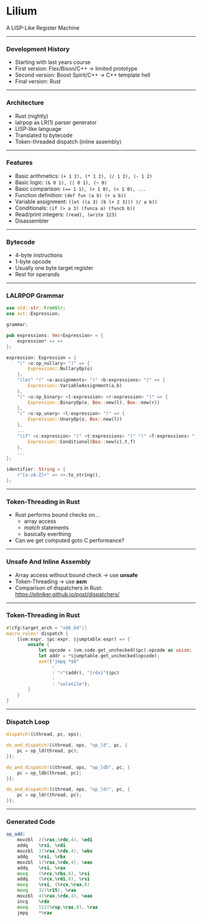 # Lilium

A LISP-Like Register Machine

---

### Development History

* Starting with last years course
* First version: Flex/Bison/C++ -> limited prototype
* Second version: Boost Spirit/C++ -> C++ template hell
* Final version: Rust

---

### Architecture

* Rust (nightly)
* lalrpop as LR(1) parser generator
* LISP-like language
* Translated to bytecode
* Token-threaded dispatch (inline assembly)

---

### Features

* Basic arithmetics: ```(+ 1 2), (* 1 2), (/ 1 2), (- 1 2)```
* Basic logic: ```(& 0 1), (| 0 1), (~ 0)```
* Basic comparison: ```(== 1 1), (> 1 0), (< 1 0), ...```
* Function definition: ```(def fun (a b) (+ a b))```
* Variable assignment: ```(let ((a 3) (b (+ 2 3))) (/ a b))```
* Conditionals: ```(if (> a 3) (funca a) (funcb b))```
* Read/print integers: ```(read), (write 123)```
* Disassembler

---

### Bytecode

* 4-byte instructions
* 1-byte opcode
* Usually one byte target register
* Rest for operands

---

### LALRPOP Grammar

```rust
use std::str::FromStr;
use ast::Expression;

grammar;

pub expressions: Vec<Expression> = {
    expression* => <>
};

expression: Expression = {
    "(" <o:op_nullary> ")" => {
        Expression::NullaryOp(o)
    },
    "(let" "(" <a:assignments> ")" <b:expressions> ")" => {
        Expression::VariableAssignment(a,b)
    },
    "(" <o:op_binary> <l:expression> <r:expression> ")" => {
        Expression::BinaryOp(o, Box::new(l), Box::new(r))
    },
    "(" <o:op_unary> <l:expression> ")" => {
        Expression::UnaryOp(o, Box::new(l))
    },
    ...
    "(if" <c:expression> "(" <t:expressions> ")" "(" <f:expressions> ")" ")" => {
        Expression::Conditional(Box::new(c),t,f)
    },
    ...
};

identifier: String = {
    r"[a-zA-Z]+" => <>.to_string(),
};
```

---

### Token-Threading in Rust

* Rust performs bound checks on...
   * array access
   * *match* statements
   * basically everthing
* Can we get computed goto C performance?

---

### Unsafe And Inline Assembly

* Array access without bound check -> use **unsafe**
* Token-Threading -> use **asm**
* Comparison of dispatchers in Rust:
  https://pliniker.github.io/post/dispatchers/

---

### Token-Threading in Rust

```rust
#[cfg(target_arch = "x86_64")]
macro_rules! dispatch {
    ($vm:expr, $pc:expr, $jumptable:expr) => {
        unsafe {
            let opcode = $vm.code.get_unchecked($pc).opcode as usize;
            let addr = *$jumptable.get_unchecked(opcode);
            asm!("jmpq *$0"
                 :
                 : "r"(addr), "{rdx}"($pc)
                 :
                 : "volatile");
        }
    }
}
```

---

### Dispatch Loop

```rust
dispatch!(&thread, pc, ops);

do_and_dispatch!(&thread, ops, "op_ld", pc, {
    pc = op_ld(thread, pc);
});

do_and_dispatch!(&thread, ops, "op_ldb", pc, {
    pc = op_ldb(thread, pc);
});

do_and_dispatch!(&thread, ops, "op_ldr", pc, {
    pc = op_ldr(thread, pc);
});
```

---

### Generated Code

```asm
op_add:
	movzbl	2(%rax,%rdx,4), %edi
	addq	%rsi, %rdi
	movzbl	3(%rax,%rdx,4), %ebx
	addq	%rsi, %rbx
	movzbl	1(%rax,%rdx,4), %eax
	addq	%rsi, %rax
	movq	(%rcx,%rbx,8), %rsi
	addq	(%rcx,%rdi,8), %rsi
	movq	%rsi, (%rcx,%rax,8)
	movq	32(%r15), %rax
	movzbl	4(%rax,%rdx,4), %eax
	incq	%rdx
	movq	112(%rsp,%rax,8), %rax
	jmpq	*%rax
```
